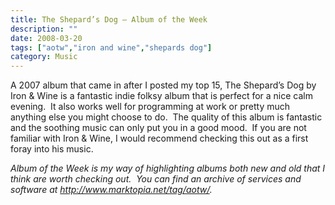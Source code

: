 ```yaml
---
title: The Shepard’s Dog – Album of the Week
description: ""
date: 2008-03-20
tags: ["aotw","iron and wine","shepards dog"]
category: Music
---
```



A 2007 album that came in after I posted my top 15, The Shepard’s Dog by Iron &amp; Wine is a fantastic indie folksy album that is perfect for a nice calm evening.&nbsp; It also works well for programming at work or pretty much anything else you might choose to do.&nbsp; The quality of this album is fantastic and the soothing music can only put you in a good mood.&nbsp; If you are not familiar with Iron &amp; Wine, I would recommend checking this out as a first foray into his music.

*Album of the Week is my way of highlighting albums both new and old that I think are worth checking out.&nbsp; You can find an archive of services and software at <a href="https://web.archive.org/web/20131211172915/http://www.marktopia.net/tag/aotw">http://www.marktopia.net/tag/aotw/</a>.&nbsp;*
